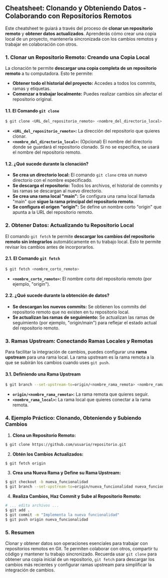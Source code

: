 ## Cheatsheet: Clonando y Obteniendo Datos - Colaborando con Repositorios Remotos

Este cheatsheet te guiará a través del proceso de **clonar un repositorio remoto** y **obtener datos actualizados**. Aprenderás cómo crear una copia local de un proyecto, mantenerla sincronizada con los cambios remotos y trabajar en colaboración con otros.

### 1. Clonar un Repositorio Remoto: Creando una Copia Local

La clonación te permite **descargar una copia completa de un repositorio remoto** a tu computadora. Esto te permite:

* **Obtener todo el historial del proyecto:** Accedes a todos los commits, ramas y etiquetas.
* **Comenzar a trabajar localmente:**  Puedes realizar cambios sin afectar el repositorio original.

#### 1.1. El Comando `git clone`

```bash
$ git clone <URL_del_repositorio_remoto> <nombre_del_directorio_local> 
```

* **`<URL_del_repositorio_remoto>`:**  La dirección del repositorio que quieres clonar.
* **`<nombre_del_directorio_local>`:**  (Opcional)  El nombre del directorio donde se guardará el repositorio clonado.  Si no se especifica, se usará el nombre del repositorio remoto.

#### 1.2. ¿Qué sucede durante la clonación?

* **Se crea un directorio local:** El comando `git clone` crea un nuevo directorio con el nombre especificado.
* **Se descarga el repositorio:** Todos los archivos, el historial de commits y las ramas se descargan al nuevo directorio.
* **Se crea una rama local "main":** Se configura una rama local llamada "main" que **sigue la rama principal del repositorio remoto**.
* **Se configura el origen "origin":**  Se define un nombre corto "origin" que apunta a la URL del repositorio remoto.

### 2. Obtener Datos: Actualizando tu Repositorio Local

El comando `git fetch` te permite **descargar los cambios del repositorio remoto sin integrarlos** automáticamente en tu trabajo local.  Esto te permite revisar los cambios antes de incorporarlos.

#### 2.1. El Comando `git fetch`

```bash
$ git fetch <nombre_corto_remoto>
```

* **`<nombre_corto_remoto>`:** El nombre corto del repositorio remoto (por ejemplo, "origin").

#### 2.2.  ¿Qué sucede durante la obtención de datos?

* **Se descargan los nuevos commits:**  Se obtienen los commits del repositorio remoto que no existen en tu repositorio local.
* **Se actualizan las ramas de seguimiento:** Se actualizan las ramas de seguimiento (por ejemplo, "origin/main") para reflejar el estado actual del repositorio remoto.

### 3. Ramas Upstream: Conectando Ramas Locales y Remotas

Para facilitar la integración de cambios, puedes configurar una **rama upstream** para una rama local.  La rama upstream es la rama remota a la que se subirán los cambios cuando uses `git push`.

#### 3.1. Definiendo una Rama Upstream

```bash
$ git branch --set-upstream-to=origin/<nombre_rama_remota> <nombre_rama_local>
```

* **`origin/<nombre_rama_remota>`:** La rama remota que quieres seguir.
* **`<nombre_rama_local>`:** La rama local que quieres conectar a la rama remota.

### 4. Ejemplo Práctico: Clonando, Obteniendo y Subiendo Cambios

1. **Clona un Repositorio Remoto:**

```bash
$ git clone https://github.com/usuario/repositorio.git
```

2. **Obtén los Cambios Actualizados:**

```bash
$ git fetch origin
```

3. **Crea una Nueva Rama y Define su Rama Upstream:**

```bash
$ git checkout -b nueva_funcionalidad
$ git branch --set-upstream-to=origin/nueva_funcionalidad nueva_funcionalidad
```

4. **Realiza Cambios, Haz Commit y Sube al Repositorio Remoto:**

```bash
# ... edita archivos ...
$ git add .
$ git commit -m "Implementa la nueva funcionalidad"
$ git push origin nueva_funcionalidad
```

### 5. Resumen

Clonar y obtener datos son operaciones esenciales para trabajar con repositorios remotos en Git. Te permiten colaborar con otros, compartir tu código y mantener tu trabajo sincronizado.  Recuerda usar `git clone` para obtener una copia inicial de un repositorio, `git fetch` para descargar los cambios más recientes y configurar ramas upstream para simplificar la integración de cambios.
